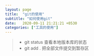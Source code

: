 ```yaml
---
layout: page
title:  "git的使用"
subtitle: "如何使用git"
date:   2020-09-11 21:21:21 +0530
categories: ["工具的使用"]
---
```



> - git status 查看本地版本库的状态
> - git add . 把全部文件提交到暂存区
